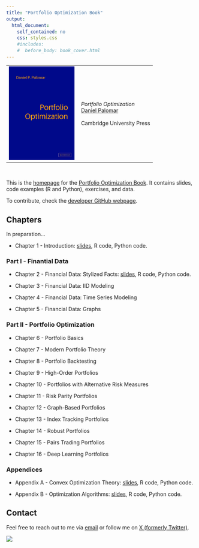 ```yaml
---
title: "Portfolio Optimization Book"
output:
  html_document:
    self_contained: no
    css: styles.css
    #includes:
    #  before_body: book_cover.html
---
```



<table class="imgtable"><tr><td>
<img src="book_cover.jpg" alt="Portfolio Optimization book cover" width="175px" />&nbsp;</td>
<td align="left"><p><i>Portfolio Optimization</i><br />
<a href="https://www.danielppalomar.com/">Daniel Palomar</a> <br /><br />
Cambridge University Press</p>
</td></tr></table>
<p><br />


This is the [homepage](https://portfoliooptimizationbook.com) for the [Portfolio Optimization Book](https://bookdown.org/palomar/portfoliooptimizationbook). It contains slides, code examples (R and Python), exercises, and data.

To contribute, check the [developer GitHub webpage](https://github.com/portfoliooptimizationbook).



## Chapters

In preparation...


- Chapter 1 - Introduction:
  [slides](slides/slides-intro.pdf), R code, Python code.



### Part I - Finantial Data
- Chapter 2 - Financial Data: Stylized Facts:
  [slides](slides/slides-stylized-facts.pdf), R code, Python code.

- Chapter 3 - Financial Data: IID Modeling

- Chapter 4 - Financial Data: Time Series Modeling

- Chapter 5 - Financial Data: Graphs



### Part II - Portfolio Optimization
- Chapter 6 - Portfolio Basics

- Chapter 7 - Modern Portfolio Theory

- Chapter 8 - Portfolio Backtesting

- Chapter 9 - High-Order Portfolios

- Chapter 10 - Portfolios with Alternative Risk Measures

- Chapter 11 - Risk Parity Portfolios

- Chapter 12 - Graph-Based Portfolios

- Chapter 13 - Index Tracking Portfolios

- Chapter 14 - Robust Portfolios

- Chapter 15 - Pairs Trading Portfolios

- Chapter 16 - Deep Learning Portfolios



### Appendices
- Appendix A - Convex Optimization Theory:
  [slides](slides/slides-convex-optimization-theory.pdf), R code, Python code.

- Appendix B - Optimization Algorithms:
  [slides](slides/slides-optimization-algorithms.pdf), R code, Python code.





## Contact
Feel free to reach out to me via [email](mailto:daniel.p.palomar@gmail.com) or follow me on [X (formerly Twitter)](https://twitter.com/danielppalomar).

![](https://visitor-badge.laobi.icu/badge?page_id=portfoliooptimizationbook.com)



